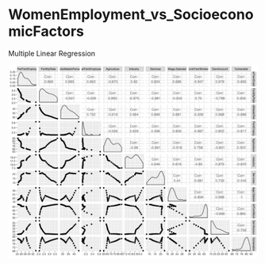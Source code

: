 # WomenEmployment_vs_SocioeconomicFactors
Multiple Linear Regression

![alt text](https://github.com/mmbillah/WomenEmployment_vs_SocioeconomicFactors/blob/main/pairwise_correlation.png?raw=false)
